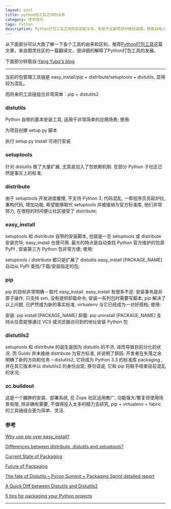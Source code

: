 ```yaml
---
layout: post
title: python包工具之间的关系
category: 技术技巧
tags: Python
description: Python打包工具之间的区别和关系，有助于在新项目中做好选择，转载自他人
---
```

从下面部分可以大致了解一下各个工具的由来和区别，推荐[Python打包工具](http://www.ituring.com.cn/article/19090)这篇文章，来自图灵社区的一篇翻译文，很详细的解释了Python打包工具的发展。

下面部分转载自:[Yang Yubo's blog](http://blog.yangyubo.com/2012/07/27/python-packaging/)

---
当前的包管理工具链是 easy_install/pip + distribute/setuptools + distutils, 显得较为混乱。

而将来的工具链组合非常简单：pip + distutils2

### distutils 
Python 自带的基本安装工具, 适用于非常简单的应用场景; 使用:

为项目创建 setup.py 脚本

执行 setup.py install 可进行安装
### setuptools
针对 distutils 做了大量扩展, 尤其是加入了包依赖机制. 在部分 Python 子社区已然是事实上的标准;
### distribute
由于 setuptools 开发进度缓慢, 不支持 Python 3, 代码混乱, 一帮程序员另起炉灶, 重构代码, 增加功能, 希望能够取代 setuptools 并被接纳为官方标准库, 他们非常努力, 在很短的时间便让社区接受了 distribute;
### easy_install
setuptools 和 distribute 自带的安装脚本, 也就是一旦 setuptools 或 distribute 安装完毕, easy_install 也便可用. 最大的特点是自动查找 Python 官方维护的包源 PyPI , 安装第三方 Python 包非常方便; 使用:

setuptools / distribute 都只是扩展了 distutils
easy_install [PACKAGE_NAME] 自动从 PyPI 查找/下载/安装指定的包;

### pip
pip 的目标非常明确 – 取代 easy_install. easy_install 有很多不足: 安装事务是非原子操作, 只支持 svn, 没有提供卸载命令, 安装一系列包时需要写脚本; pip 解决了以上问题, 已俨然成为新的事实标准, virtualenv 与它已经成为一对好搭档; 使用:

  安装: pip install [PACKAGE_NAME]
  卸载: pip uninstall [PACKAGE_NAME]
  支持从任意能够通过 VCS 或浏览器访问到的地址安装 Python 包

### distutils2 
setuptools 和 distribute 的诞生是因为 distutils 的不济, 进而导致目前分化的状况. 而 Guido 并未接纳 distribute 为官方标准, 并说明了原因. 开发者在失落之余明确了新的方向和任务 – distutils2, 它将成为 Python 3.3 的标准库 packaging , 并在其它版本中以 distutils2 的身份出现; 换句话说, 它和 pip 将联手结束目前混乱的状况;

### zc.buildout
这是一个臃肿的安装、部署系统, 在 Zope 社区运用教广, 功能强大/繁复但使用场景有限, 除非确有需要, 不值得投入太多的精力去研究, pip + virtualenv + fabric 的工具链组合更为简单、灵活.

### 参考
[Why use pip over easy_install?](http://stackoverflow.com/questions/3220404/why-use-pip-over-easy-install)

[Differences between distribute, distutils and setuptools?](http://stackoverflow.com/questions/6344076/differences-between-distribute-distutils-and-setuptools)

[Current State of Packaging](http://guide.python-distribute.org/introduction.html#current-state-of-packaging)

[Future of Packaging](http://guide.python-distribute.org/future.html)

[The fate of Distutils – Pycon Summit + Packaging Sprint detailed report](http://tarekziade.wordpress.com/2010/03/03/the-fate-of-distutils-pycon-summit-packaging-sprint-detailed-report/)

[A Quick Diff between Distutils and Distutils2](http://wokslog.wordpress.com/2011/06/04/distutils-diff/)

[5 tips for packaging your Python projects](http://tarekziade.wordpress.com/2011/08/19/5-tips-for-packaging-your-python-projects/)

---